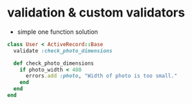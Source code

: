 # validation & custom validators

* simple one function solution

```ruby
class User < ActiveRecord::Base
  validate :check_photo_dimensions

  def check_photo_dimensions
    if photo_width < 480
      errors.add :photo, "Width of photo is too small." 
    end
  end
end
```
